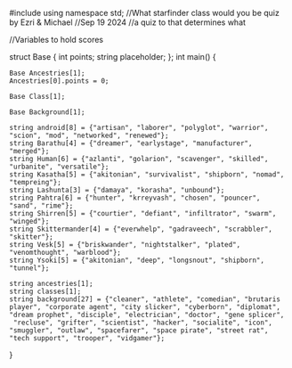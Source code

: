 #include<iostream>
using namespace std;
//What starfinder class would you be quiz by Ezri & Michael
//Sep 19 2024
//a quiz to that determines what 

//Variables to hold scores

struct Base {
	int points;
	string placeholder;
};
int main() {
	
 	Base Ancestries[1];
	Ancestries[0].points = 0;

	Base Class[1];

	Base Background[1];

	string android[8] = {"artisan", "laborer", "polyglot", "warrior", "scion", "mod", "networked", "renewed"};
	string Barathu[4] = {"dreamer", "earlystage", "manufacturer", "merged"};
	string Human[6] = {"azlanti", "golarion", "scavenger", "skilled", "urbanite", "versatile"};
	string Kasatha[5] = {"akitonian", "survivalist", "shipborn", "nomad", "tempreing"};
	string Lashunta[3] = {"damaya", "korasha", "unbound"};
	string Pahtra[6] = {"hunter", "krreyvash", "chosen", "pouncer", "sand", "rime"};
	string Shirren[5] = {"courtier", "defiant", "infiltrator", "swarm", "winged"};
	string Skittermander[4] = {"everwhelp", "gadraveech", "scrabbler", "skitter"};
	string Vesk[5] = {"briskwander", "nightstalker", "plated", "venomthought", "warblood"};
	string Ysoki[5] = {"akitonian", "deep", "longsnout", "shipborn", "tunnel"};

	string ancestries[1];
	string classes[1];
	string background[27] = {"cleaner", "athlete", "comedian", "brutaris player", "corporate agent", "city slicker", "cyberborn", "diplomat", "dream prophet", "disciple", "electrician", "doctor", "gene splicer",
     "recluse", "grifter", "scientist", "hacker", "socialite", "icon", "smuggler", "outlaw", "spacefarer", "space pirate", "street rat", "tech support", "trooper", "vidgamer"};




}
